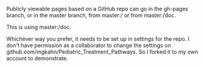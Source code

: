 Publicly viewable pages based on a GitHub repo can go in the gh-pages branch, or in the master branch, from master:/ or from master:/doc.

This is using master:/doc.

Whichever way you prefer, it needs to be set up in settings for the repo. I don't have permission as a collaborator to 
change the settings on github.com/mgkahn/Pediatric_Treatment_Pathways. So I forked it to my own account to demonstrate.
